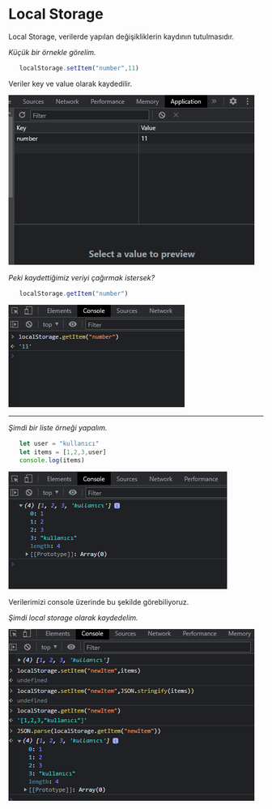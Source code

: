 # Local Storage

Local Storage, verilerde yapılan değişikliklerin kaydının tutulmasıdır.

*Küçük bir örnekle görelim.*

```javascript
   localStorage.setItem("number",11)
```

Veriler key ve value olarak kaydedilir.

<img src="img1.png">

*Peki kaydettiğimiz veriyi çağırmak istersek?*

```javascript
   localStorage.getItem("number")
```
<img src="img2.png">

<hr>

*Şimdi bir liste örneği yapalım.*

```javascript
   let user = "kullanıcı"
   let items = [1,2,3,user]
   console.log(items)
```
<img src="img3.png">

Verilerimizi console üzerinde bu şekilde görebiliyoruz.

*Şimdi local storage olarak kaydedelim.*

<img src="img4.png">







